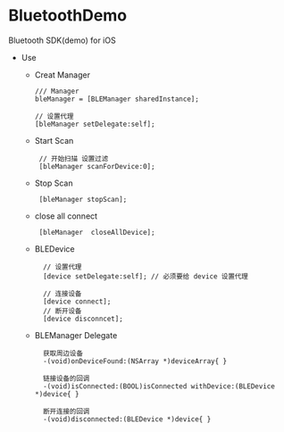 # BluetoothDemo
Bluetooth SDK(demo) for iOS 

* Use

    * Creat Manager

          /// Manager
          bleManager = [BLEManager sharedInstance];

          // 设置代理
          [bleManager setDelegate:self];
        
        
        
    * Start Scan
    
           // 开始扫描 设置过滤
           [bleManager scanForDevice:0];
    
    * Stop Scan

           [bleManager stopScan];

    * close all connect

           [bleManager  closeAllDevice];
   
    * BLEDevice
  
            // 设置代理
            [device setDelegate:self]; // 必须要给 device 设置代理

            // 连接设备
            [device connect];
            // 断开设备
            [device disconncet];
    
    
   * BLEManager Delegate
    
           获取周边设备 
           -(void)onDeviceFound:(NSArray *)deviceArray{ }

           链接设备的回调
           -(void)isConnected:(BOOL)isConnected withDevice:(BLEDevice *)device{ }

           断开连接的回调
           -(void)disconnected:(BLEDevice *)device{ }
  
  
